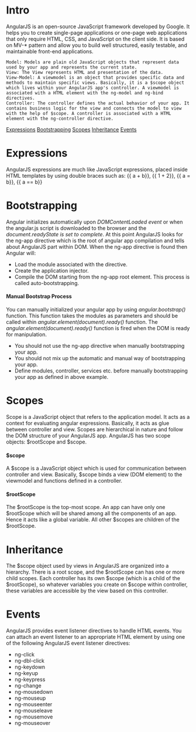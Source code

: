 # Intro
AngularJS is an open-source JavaScript framework developed by Google. It helps you to create single-page applications or one-page web applications that only require HTML, CSS, and JavaScript on the client side. It is based on MV-* pattern and allow you to build well structured, easily testable, and maintainable front-end applications.

```
Model: Models are plain old JavaScript objects that represent data used by your app and represents the current state.
View: The View represents HTML and presentation of the data.
View-Model: A viewmodel is an object that provides specific data and methods to maintain specific views. Basically, it is a $scope object which lives within your AngularJS app's controller. A viewmodel is associated with a HTML element with the ng-model and ng-bind directives.
Controller: The controller defines the actual behavior of your app. It contains business logic for the view and connects the model to view with the help of $scope. A controller is associated with a HTML element with the ng-controller directive.
```
[Expressions](#expressions) [Bootstrapping](#bootstrapping) [Scopes](#scopes) [Inheritance](#inheritance) [Events](#events)


# Expressions
AngularJS expressions are much like JavaScript expressions, placed inside HTML templates by using double braces such as:
{{ a + b}}, {{ 1 + 2}}, {{ a = b}}, {{ a == b}}

# Bootstrapping
Angular initializes automatically upon _DOMContentLoaded event_ or when the angular.js script is downloaded to the browser and the _document.readyState is set to complete_. At this point AngularJS looks for the ng-app directive which is the root of angular app compilation and tells about AngularJS part within DOM. When the ng-app directive is found then Angular will:
- Load the module associated with the directive.
- Create the application injector.
- Compile the DOM starting from the ng-app root element.
This process is called auto-bootstrapping.

#### Manual Bootstrap Process
You can manually initialized your angular app by using _angular.bootstrap()_ function. This function takes the modules as parameters and should be called within _angular.element(document).ready()_ function. The _angular.element(document).ready()_ function is fired when the DOM is ready for manipulation.
- You should not use the ng-app directive when manually bootstrapping your app.
- You should not mix up the automatic and manual way of bootstrapping your app.
- Define modules, controller, services etc. before manually bootstrapping your app as defined in above example.

# Scopes
Scope is a JavaScript object that refers to the application model. It acts as a context for evaluating angular expressions. Basically, it acts as glue between controller and view.
Scopes are hierarchical in nature and follow the DOM structure of your AngularJS app. AngularJS has two scope objects: $rootScope and $scope.

#### $scope
A $scope is a JavaScript object which is used for communication between controller and view. Basically, $scope binds a view (DOM element) to the viewmodel and functions defined in a controller.

#### $rootScope
The $rootScope is the top-most scope. An app can have only one $rootScope which will be shared among all the components of an app. Hence it acts like a global variable. All other $scopes are children of the $rootScope.


# Inheritance
The $scope object used by views in AngularJS are organized into a hierarchy. There is a root scope, and the $rootScope can has one or more child scopes. Each controller has its own $scope (which is a child of the $rootScope), so whatever variables you create on $scope within controller, these variables are accessible by the view based on this controller.

# Events
AngularJS provides event listener directives to handle HTML events. You can attach an event listener to an appropriate HTML element by using one of the following AngularJS event listener directives:
- ng-click
- ng-dbl-click
- ng-keydown
- ng-keyup
- ng-keypress
- ng-change
- ng-mousedown
- ng-mouseup
- ng-mouseenter
- ng-mouseleave
- ng-mousemove
- ng-mouseover
